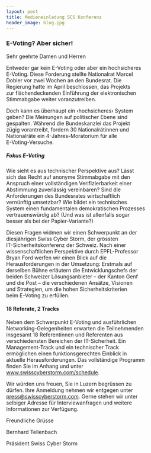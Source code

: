 ```yaml
---
layout: post
title: Medieneinladung SCS Konferenz
header_image: blog.jpg
---
```


### E-Voting? Aber sicher!                                                  

Sehr geehrte Damen und Herren                                           

Entweder gar kein E-Voting oder aber ein hochsicheres                   
E-Voting. Diese Forderung stellte Nationalrat Marcel                    
Dobler vor zwei Wochen an den Bundesrat. Die                            
Regierung hatte im April beschlossen, das Projekts                      
zur flächendeckenden Einführung der elektronischen                      
Stimmabgabe weiter voranzutreiben.                                      

Doch kann es überhaupt ein ‹hochsicheres› System                        
geben? Die Meinungen auf politischer Ebene sind                         
gespalten. Während die Bundeskanzlei das Projekt                        
zügig vorantreibt, fordern 30 Nationalrätinnen und                      
Nationalräte ein 4-Jahres-Moratorium für alle                           
E-Voting-Versuche.                                                      



##### Fokus E-Voting                                                          

Wie sieht es aus technischer Perspektive aus? Lässt                     
sich das Recht auf anonyme Stimmabgabe mit den                          
Anspruch einer vollständigen Verifizierbarkeit einer                    
Abstimmung zuverlässig vereinbaren? Sind die                            
Anforderungen des Bundesrates wirtschaftlich                            
vernünftig umsetzbar? Wie bildet ein technisches                        
System einen fundamentalen demokratischen Prozesses                     
vertrauenswürdig ab? (Und was ist allenfalls sogar                      
besser als bei der Papier-Variante?)                                    

Diesen Fragen widmen wir einen Schwerpunkt an der                       
diesjährigen Swiss Cyber Storm, der grössten                            
IT-Sicherheitskonferenz der Schweiz. Nach einer                         
wissenschaftlichen Perspektive durch EPFL-Professor                     
Bryan Ford werfen wir einen Blick auf die                               
Herausforderungen in der Umsetzung: Erstmals auf                        
derselben Bühne erläutern die Entwicklungschefs der                     
beiden Schweizer Lösungsanbieter – der Kanton Genf                      
und die Post – die verschiedenen Ansätze, Visionen                      
und Strategien, um die hohen Sicherheitskriterien                       
beim E-Voting zu erfüllen.                                              

#### 18 Referate, 2 Tracks                                                   

Neben dem Schwerpunkt E-Voting und ausführlichen                        
Networking-Gelegenheiten erwarten die Teilnehmenden                     
insgesamt 18 Referentinnen und Referenten aus                           
verschiedensten Bereichen der IT-Sicherheit. Ein                        
Management-Track und ein technischer Track                              
ermöglichen einen funktionsgerechten Einblick in                        
aktuelle Herausforderungen. Das vollständige Programm                   
finden Sie im Anhang und unter                                          
www.swisscyberstorm.com/schedule.                                       

Wir würden uns freuen, Sie in Luzern begrüssen zu                       
dürfen. Ihre Anmeldung nehmen wir entgegen unter                        
press@swisscyberstorm.com. Gerne stehen wir unter                       
selbiger Adresse für Interviewanfragen und weitere                      
Informationen zur Verfügung.                                            



Freundliche Grüsse                                                      

Bernhard Tellenbach                                                     

Präsident Swiss Cyber Storm                                             
                                                              